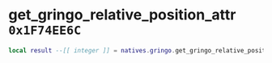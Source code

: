 # get_gringo_relative_position_attr `0x1F74EE6C`

```lua
local result --[[ integer ]] = natives.gringo.get_gringo_relative_position_attr(_unk0 --[[ integer ]], _unk1 --[[ integer ]], _unk2 --[[ integer ]])
```